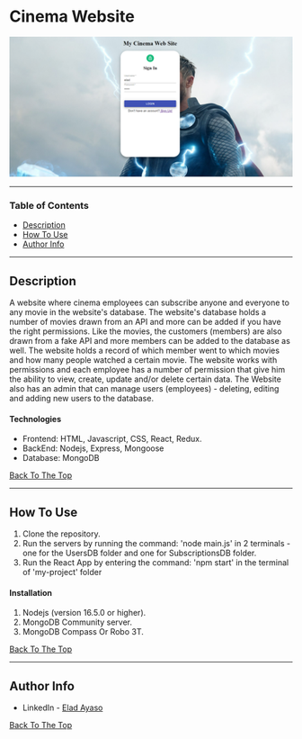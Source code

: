 # Cinema Website

![Project Image](ProjectPic.png)

---
### Table of Contents
- [Description](#description)
- [How To Use](#how-to-use)
- [Author Info](#author-info)

---
## Description
A website where cinema employees can subscribe anyone and everyone to any movie in the website's database. The website's database holds a number of movies drawn from an API and more can be added if you have the right permissions. Like the movies, the customers (members) are also drawn from a fake API and more members can be added to the database as well. The website holds a record of which member went to which movies and how many people watched a certain movie. The website works with permissions and each employee has a number of permission that give him the ability to view, create, update and/or delete certain data. The Website also has an admin that can manage users (employees) - deleting, editing and adding new users to the database.
#### Technologies
- Frontend: HTML, Javascript, CSS, React, Redux.
- BackEnd: Nodejs, Express, Mongoose
- Database: MongoDB

[Back To The Top](#read-me-template)

---
## How To Use
1. Clone the repository.
2. Run the servers by running the command: 'node main.js' in 2 terminals - one for the UsersDB folder and one for SubscriptionsDB folder.
3. Run the React App by entering the command: 'npm start' in the terminal of 'my-project' folder
#### Installation
1. Nodejs (version 16.5.0 or higher).
2. MongoDB Community server.
3. MongoDB Compass Or Robo 3T.

[Back To The Top](#read-me-template)

---
## Author Info

- LinkedIn - [Elad Ayaso](https://www.linkedin.com/in/eladayaso/)

[Back To The Top](#read-me-template)
